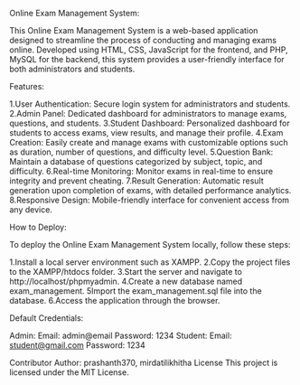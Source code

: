 Online Exam Management System:

This Online Exam Management System is a web-based application designed to streamline the process of conducting and managing exams online. Developed using HTML, CSS, JavaScript for the frontend, and PHP, MySQL for the backend, this system provides a user-friendly interface for both administrators and students.

Features:

1.User Authentication: Secure login system for administrators and students.
2.Admin Panel: Dedicated dashboard for administrators to manage exams, questions, and students.
3.Student Dashboard: Personalized dashboard for students to access exams, view results, and manage their profile.
4.Exam Creation: Easily create and manage exams with customizable options such as duration, number of questions, and difficulty level.
5.Question Bank: Maintain a database of questions categorized by subject, topic, and difficulty.
6.Real-time Monitoring: Monitor exams in real-time to ensure integrity and prevent cheating.
7.Result Generation: Automatic result generation upon completion of exams, with detailed performance analytics.
8.Responsive Design: Mobile-friendly interface for convenient access from any device.

How to Deploy:

To deploy the Online Exam Management System locally, follow these steps:

1.Install a local server environment such as XAMPP.
2.Copy the project files to the XAMPP/htdocs folder.
3.Start the server and navigate to http://localhost/phpmyadmin.
4.Create a new database named exam_management.
5Import the exam_management.sql file into the database.
6.Access the application through the browser.

Default Credentials:

Admin:
Email: admin@email
Password: 1234
Student:
Email: student@gmail.com
Password: 1234

Contributor
Author: prashanth370, mirdatilikhitha
License
This project is licensed under the MIT License.

